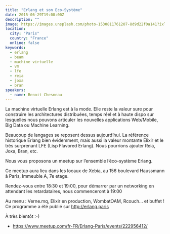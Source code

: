 ```yaml
---
title: "Erlang et son Eco-Système"
date: 2015-06-29T19:00:00Z
description: ""
image: https://images.unsplash.com/photo-1530811761207-8d9d22f0a141?ixlib=rb-1.2.1&ixid=eyJhcHBfaWQiOjEyMDd9&auto=format&fit=crop&w=500&q=60
location:
  city: "Paris"
  country: "France"
  online: false
keywords:
  - erlang
  - beam
  - machine virtuelle
  - vm
  - lfe
  - reia
  - joxa
  - bran
speakers:
  - name: Benoit Chesneau
---
```


La machine virtuelle Erlang est à la mode. Elle reste la valeur sure
pour construire les architectures distribuées, temps réel et à haute
dispo sur lesquelles nous pouvons articuler les nouvelles applications
Web/Mobile, Big Data ou Machine Learning.

Beaucoup de langages se reposent dessus aujourd’hui. La référence
historique Erlang bien évidemment, mais aussi la valeur montante
Elixir et le très surprenant LFE (Lisp Flavored Erlang). Nous
pourrions ajouter Reia, Joxa, Bran, etc.

Nous vous proposons un meetup sur l’ensemble l’éco-système Erlang.

Ce meetup aura lieu dans les locaux de Xebia, au 156 boulevard
Haussmann à Paris, Immeuble A, 7e etage.

Rendez-vous entre 18:30 et 19:00, pour démarrer par un networking en
attendant les retardataires, nous commenceront à 19:00

Au menu : Verne.mq, Elixir en production, WombatOAM, Rcouch... et
buffet ! Ce programme a été publié sur http://erlang.paris

À très bientôt :-)

 * https://www.meetup.com/fr-FR/Erlang-Paris/events/222956412/
